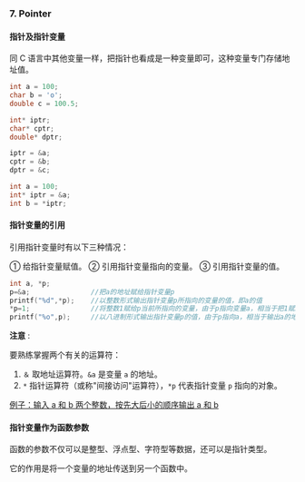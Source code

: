 ### 7. Pointer

#### 指针及指针变量

同 C 语言中其他变量一样，把指针也看成是一种变量即可，这种变量专门存储地址值。

```c
int a = 100;
char b = 'o';
double c = 100.5;

int* iptr;
char* cptr;
double* dptr;

iptr = &a;
cptr = &b;
dptr = &c;
```

```c
int a = 100;
int* iptr = &a;
int b = *iptr;
```

#### 指针变量的引用

引用指针变量时有以下三种情况：

① 给指针变量赋值。 ② 引用指针变量指向的变量。 ③ 引用指针变量的值。

```c
int a, *p;
p=&a;				//把a的地址赋给指针变量p
printf("%d",*p);	//以整数形式输出指针变量p所指向的变量的值，即a的值
*p=1;				//将整数1赋给p当前所指向的变量，由于p指向变量a，相当于把1赋给a，即a=1
printf("%o",p);		//以八进制形式输出指针变量p的值，由于p指向a，相当于输出a的地址，即&a
```

**注意** :

要熟练掌握两个有关的运算符：

1. `＆` 取地址运算符。`&a` 是变量 `a` 的地址。
2. `*` 指针运算符（或称"间接访问"运算符），`*p` 代表指针变量 `p` 指向的对象。

[例子：输入 a 和 b 两个整数，按先大后小的顺序输出 a 和 b](./7-example-1.c)

#### 指针变量作为函数参数

函数的参数不仅可以是整型、浮点型、字符型等数据，还可以是指针类型。

它的作用是将一个变量的地址传送到另一个函数中。
